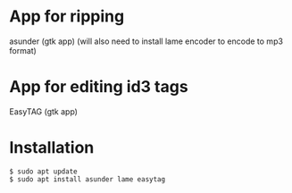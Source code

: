# App for ripping
asunder (gtk app) (will also need to install lame encoder to encode to mp3 format)

# App for editing id3 tags
EasyTAG (gtk app)

# Installation
```shell
$ sudo apt update
$ sudo apt install asunder lame easytag
```

